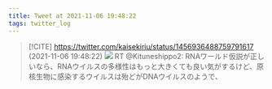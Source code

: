 ```yaml
---
title: Tweet at 2021-11-06 19:48:22
tags: twitter_log
---
```


> [!CITE] https://twitter.com/kaisekiriu/status/1456936488759791617 (2021-11-06 19:48:22)
> ![](https://twitter.com/kaisekiriu/status/1456936488759791617)
> RT @Kituneshippo2: RNAワールド仮説が正しいなら、RNAウイルスの多様性はもっと大きくても良い気がするけど、原核生物に感染するウイルスは殆どがDNAウイルスのようで、
